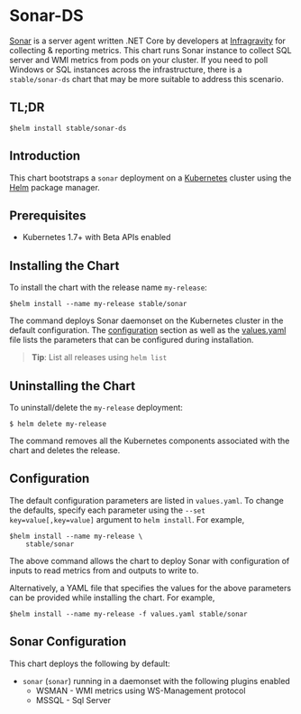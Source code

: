 # Sonar-DS

[Sonar](https://github.com/infragravity/charts) is a server agent written .NET Core by developers at [Infragravity](https://infragravity.com) for collecting & reporting metrics. This chart runs Sonar instance to collect SQL server and WMI metrics from pods on your cluster. If you need to poll Windows or SQL instances across the infrastructure, there is a `stable/sonar-ds` chart that may be more suitable to address this scenario.

## TL;DR

```console
$helm install stable/sonar-ds
```

## Introduction

This chart bootstraps a `sonar` deployment on a [Kubernetes](http://kubernetes.io) cluster using the [Helm](https://helm.sh) package manager.

## Prerequisites

- Kubernetes 1.7+ with Beta APIs enabled

## Installing the Chart

To install the chart with the release name `my-release`:

```console
$helm install --name my-release stable/sonar
```

The command deploys Sonar daemonset on the Kubernetes cluster in the default configuration. The [configuration](#configuration) section as well as the [values.yaml](/values.yaml) file lists the parameters that can be configured during installation.

> **Tip**: List all releases using `helm list`

## Uninstalling the Chart

To uninstall/delete the `my-release` deployment:

```console
$ helm delete my-release
```

The command removes all the Kubernetes components associated with the chart and deletes the release.

## Configuration

The default configuration parameters are listed in `values.yaml`. To change the defaults, specify each parameter using the `--set key=value[,key=value]` argument to `helm install`. For example,

```console
$helm install --name my-release \
    stable/sonar
```

The above command allows the chart to deploy Sonar with configuration of inputs to read metrics from and outputs to write to.

Alternatively, a YAML file that specifies the values for the above parameters can be provided while installing the chart. For example,

```console
$helm install --name my-release -f values.yaml stable/sonar
```

## Sonar Configuration

This chart deploys the following by default:

- `sonar` (`sonar`) running in a daemonset with the following plugins enabled
  - WSMAN - WMI metrics using WS-Management protocol
  - MSSQL - Sql Server